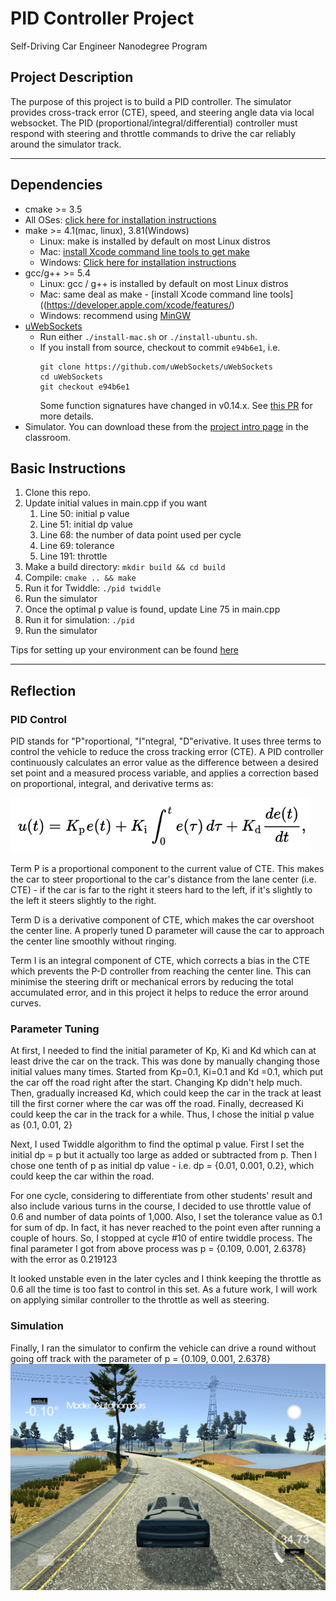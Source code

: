 # PID Controller Project
Self-Driving Car Engineer Nanodegree Program

## Project Description
The purpose of this project is to build a PID controller. The simulator provides cross-track error (CTE), speed, and steering angle data via local websocket. The PID (proportional/integral/differential) controller must respond with steering and throttle commands to drive the car reliably around the simulator track.

---

## Dependencies

* cmake >= 3.5
 * All OSes: [click here for installation instructions](https://cmake.org/install/)
* make >= 4.1(mac, linux), 3.81(Windows)
  * Linux: make is installed by default on most Linux distros
  * Mac: [install Xcode command line tools to get make](https://developer.apple.com/xcode/features/)
  * Windows: [Click here for installation instructions](http://gnuwin32.sourceforge.net/packages/make.htm)
* gcc/g++ >= 5.4
  * Linux: gcc / g++ is installed by default on most Linux distros
  * Mac: same deal as make - [install Xcode command line tools]((https://developer.apple.com/xcode/features/)
  * Windows: recommend using [MinGW](http://www.mingw.org/)
* [uWebSockets](https://github.com/uWebSockets/uWebSockets)
  * Run either `./install-mac.sh` or `./install-ubuntu.sh`.
  * If you install from source, checkout to commit `e94b6e1`, i.e.
    ```
    git clone https://github.com/uWebSockets/uWebSockets 
    cd uWebSockets
    git checkout e94b6e1
    ```
    Some function signatures have changed in v0.14.x. See [this PR](https://github.com/udacity/CarND-MPC-Project/pull/3) for more details.
* Simulator. You can download these from the [project intro page](https://github.com/udacity/self-driving-car-sim/releases) in the classroom.

## Basic Instructions

1. Clone this repo.
2. Update initial values in main.cpp if you want
   1. Line 50: initial p value
   2. Line 51: initial dp value
   3. Line 68: the number of data point used per cycle
   4. Line 69: tolerance
   5. Line 191: throttle
3. Make a build directory: `mkdir build && cd build`
4. Compile: `cmake .. && make`
5. Run it for Twiddle: `./pid twiddle`
6. Run the simulator
7. Once the optimal p value is found, update Line 75 in main.cpp
8. Run it for simulation: `./pid`
9. Run the simulator

Tips for setting up your environment can be found [here](https://classroom.udacity.com/nanodegrees/nd013/parts/40f38239-66b6-46ec-ae68-03afd8a601c8/modules/0949fca6-b379-42af-a919-ee50aa304e6a/lessons/f758c44c-5e40-4e01-93b5-1a82aa4e044f/concepts/23d376c7-0195-4276-bdf0-e02f1f3c665d)

---

## Reflection

### PID Control
PID stands for "P"roportional, "I"ntegral, "D"erivative. It uses three terms to control the vehicle to reduce the cross tracking error (CTE). A PID controller continuously calculates an error value as the difference between a desired set point and a measured process variable, and applies a correction based on proportional, integral, and derivative terms as:

<img src="img/pid_formula.png" width="480" />

Term P is a proportional component to the current value of CTE. This makes the car to steer proportional to the car's distance from the lane center (i.e. CTE) - if the car is far to the right it steers hard to the left, if it's slightly to the left it steers slightly to the right.

Term D is a derivative component of CTE, which makes the car overshoot the center line. A properly tuned D parameter will cause the car to approach the center line smoothly without ringing.

Term I is an integral component of CTE, which corrects a bias in the CTE which prevents the P-D controller from reaching the center line. This can minimise the steering drift or mechanical errors by reducing the total accumulated error, and in this project it helps to reduce the error around curves.

### Parameter Tuning
At first, I needed to find the initial parameter of Kp, Ki and Kd which can at least drive the car on the track.
This was done by manually changing those initial values many times.
Started from Kp=0.1, Ki=0.1 and Kd =0.1, which put the car off the road right after the start.
Changing Kp didn't help much.
Then, gradually increased Kd, which could keep the car in the track at least till the first corner where the car was off the road.
Finally, decreased Ki could keep the car in the track for a while.
Thus, I chose the initial p value as {0.1, 0.01, 2}

Next, I used Twiddle algorithm to find the optimal p value.
First I set the initial dp = p but it actually too large as added or subtracted from p.
Then I chose one tenth of p as initial dp value - i.e. dp = {0.01, 0.001, 0.2}, which could keep the car within the road.

For one cycle, considering to differentiate from other students' result and also include various turns in the course, I decided to use throttle value of 0.6 and number of data points of 1,000.
Also, I set the tolerance value as 0.1 for sum of dp. In fact, it has never reached to the point even after running a couple of hours.
So, I stopped at cycle #10 of entire twiddle process.
The final parameter I got from above process was p = {0.109, 0.001, 2.6378} with the error as 0.219123

It looked unstable even in the later cycles and I think keeping the throttle as 0.6 all the time is too fast to control in this set. As a future work, I will work on applying similar controller to the throttle as well as steering.

### Simulation
Finally, I ran the simulator to confirm the vehicle can drive a round without going off track with the parameter of p = {0.109, 0.001, 2.6378}
<img src="img/simulator.png" width="640" />